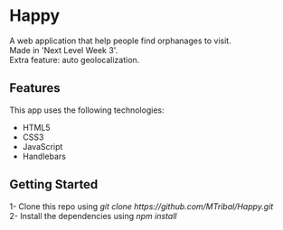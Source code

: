 # Happy
A web application that help people find orphanages to visit. <br>
Made in 'Next Level Week 3'. <br>
Extra feature: auto geolocalization.

<h2>Features</h2>
<p>
  This app uses the following technologies:
  <ul>
    <li>HTML5</li>
    <li>CSS3</li>
    <li>JavaScript</li>
    <li>Handlebars</li>
  </ul>
</p>

<h2>Getting Started</h2>
<p>
  1- Clone this repo using <i>git clone https://github.com/MTribal/Happy.git</i> <br>
  2- Install the dependencies using <i>npm install</i>
</p>
